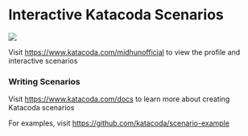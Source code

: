 # Interactive Katacoda Scenarios

[![](http://shields.katacoda.com/katacoda/midhunofficial/count.svg)](https://www.katacoda.com/midhunofficial "Get your profile on Katacoda.com")

Visit https://www.katacoda.com/midhunofficial to view the profile and interactive scenarios

### Writing Scenarios
Visit https://www.katacoda.com/docs to learn more about creating Katacoda scenarios

For examples, visit https://github.com/katacoda/scenario-example
